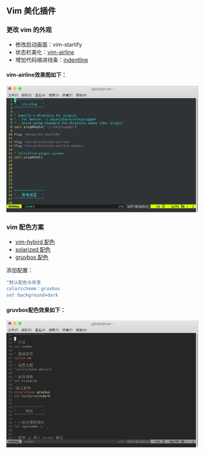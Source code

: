 ## Vim 美化插件

### 更改 vim 的外观

- 修改启动画面：vim-startify
- 状态栏美化：[vim-airline](https://github.com/vim-airline/vim-airline)
- 增加代码缩进线条：[indentline](https://github.com/Yggdroot/indentLine)

#### vim-airline效果图如下：

![vim-airline](https://github.com/xiejicheng/vim/blob/master/img/airline.png)



### vim 配色方案

- [vim-hybird 配色](https://github.com/w0ng/vim-hybrid)
- [solarized 配色](https://github.com/altercation/solarized) 
- [gruvbox 配色](https://github.com/morhetz/gruvbox) 

添加配置：

```bash
"默认配色与背景
colorscheme：gruvbox
set background=dark
```

#### gruvbox配色效果如下：

![gruvbox](https://github.com/xiejicheng/vim/blob/master/img/gruvbox.png)
